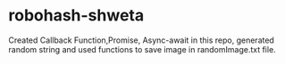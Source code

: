 # robohash-shweta

Created Callback Function,Promise, Async-await in this repo, generated random string and used functions to save image in randomImage.txt file.

